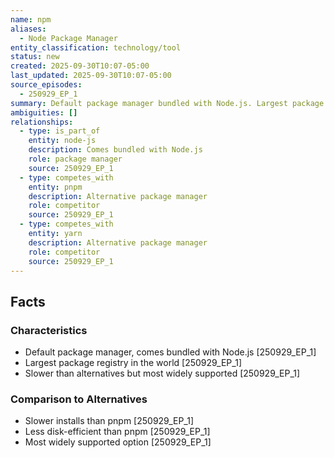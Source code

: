 ```yaml
---
name: npm
aliases:
  - Node Package Manager
entity_classification: technology/tool
status: new
created: 2025-09-30T10:07-05:00
last_updated: 2025-09-30T10:07-05:00
source_episodes:
  - 250929_EP_1
summary: Default package manager bundled with Node.js. Largest package registry in the world.
ambiguities: []
relationships:
  - type: is_part_of
    entity: node-js
    description: Comes bundled with Node.js
    role: package manager
    source: 250929_EP_1
  - type: competes_with
    entity: pnpm
    description: Alternative package manager
    role: competitor
    source: 250929_EP_1
  - type: competes_with
    entity: yarn
    description: Alternative package manager
    role: competitor
    source: 250929_EP_1
---
```


## Facts

### Characteristics
- Default package manager, comes bundled with Node.js [250929_EP_1]
- Largest package registry in the world [250929_EP_1]
- Slower than alternatives but most widely supported [250929_EP_1]

### Comparison to Alternatives
- Slower installs than pnpm [250929_EP_1]
- Less disk-efficient than pnpm [250929_EP_1]
- Most widely supported option [250929_EP_1]